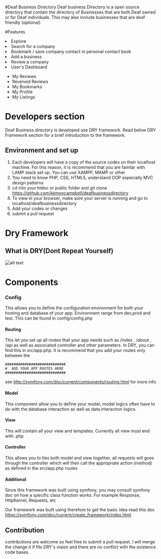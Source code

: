 #Deaf Business Directory
Deaf business Directory is a open source directory that contain the directory of Businesses that are both
Deaf owned or for Deaf individuals. This may also include businesses that are deaf friendly (optional)

#Features
<li> Explore </li>
<li> Search for a company</li>
<li> Bookmark / save company contact in personal contact book</li>
<li> Add a business </li>
<li> Review a company </li>
<li> User's Dashboard </li>
<ul>
    <li> My Reviews</li>
    <li> Reveived Reviews</li>
    <li> My Bookmarks </li>
    <li> My Profile</li>
    <li> My Listings</li>
</ul>

# Developers section
Deaf Business directory is developed use DRY framework. Read below DRY Framework
section for a brief introduction to the framework.

## Environment and set up
1. Each developers will have a copy of the source codes on their localhost machine. For this
reason, it is recommend that you are familar with LAMP stack set up. You can use XAMPP, MAMP
or other
2. You need to know PHP, CSS, HTML5, understand OOP especially MVC design patterns
3. cd into your htdoc or public folder and git clone https://github.com/kemoycampbell/deafbusinessdirectory
4. To view in your browser, make sure your server is running and go to localhost/deafbusinessdirectory
5. Add your codes or changes
6. submit a pull request

# Dry Framework

## What is DRY(Dont Repeat Yourself)
![alt text](https://github.com/kemoycampbell/Dry/blob/master/dry.PNG?raw=true "DRY")

# Components
### Config
This allows you to define the configuration environment for both your hosting and database
of your app. Environment range from dev,prod and test. This can be found in
config/config.php

#### Routing
This let you set up all routes that your app needs such as 
/index , /about , /api as well as associated controller and other parameters. In DRY, you 
can find this in src/app.php. It is recommend that you add your routes only between the 

    ############################
    #  ADD YOUR APP ROUTES HERE
    ############################

see http://symfony.com/doc/current/components/routing.html for more info
#### Model
This component allow you to define your model, model logics often have to do with the database
interaction as well as data interaction logics.

#### View
This will contain all your view and templates. Currently all view must end with .php

#### Controller
This allows you to ties both model and view together, all requests will goes through the 
controller which will then call the appropriate action (method) as defined in the src/app.php
routes

#### Additional 
Since this framework was built using symfony, you may consult symfony doc on how a specific class 
function works. For example Response, HttpKernel, Requests, etc

Our framework was built using therefore to get the basic idea read this doc https://symfony.com/doc/current/create_framework/index.html


## Contribution
contributions are welcome so feel free to submit a pull request. I will merge the change it if fits
DRY's vision and there are no conflict with the existence code bases.

